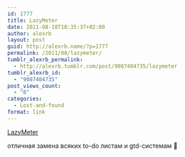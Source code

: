 ```yaml
---
id: 1777
title: LazyMeter
date: 2011-08-18T18:35:37+02:00
author: alexrb
layout: post
guid: http://alexrb.name/?p=1777
permalink: /2011/08/lazymeter/
tumblr_alexrb_permalink:
  - http://alexrb.tumblr.com/post/9087404735/lazymeter
tumblr_alexrb_id:
  - "9087404735"
post_views_count:
  - "8"
categories:
  - Lost-and-found
format: link
---
```

[LazyMeter](http://www.lazymeter.com/)

<div class="link_description">
  <p>
    отличная замена всяких to-do листам и gtd-системам 🙂
  </p>
</div>